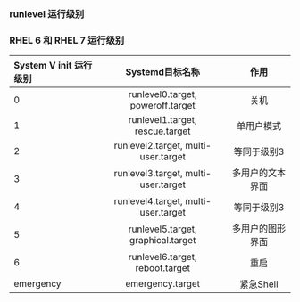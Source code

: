 ### runlevel 运行级别

### RHEL 6 和 RHEL 7 运行级别
|System V init 运行级别           | Systemd目标名称    | 作用    |
| :------| :------: |:------: |
| 0 | runlevel0.target, poweroff.target  | 关机 |
| 1 | runlevel1.target, rescue.target  |单用户模式 |
| 2 | runlevel2.target, multi-user.target  |等同于级别3 |
| 3 | runlevel3.target, multi-user.target  | 多用户的文本界面 |
| 4 | runlevel4.target, multi-user.target  |等同于级别3 |
| 5 | runlevel5.target, graphical.target  |多用户的图形界面 |
| 6 | runlevel6.target, reboot.target  |重启 |
| emergency | emergency.target |紧急Shell |